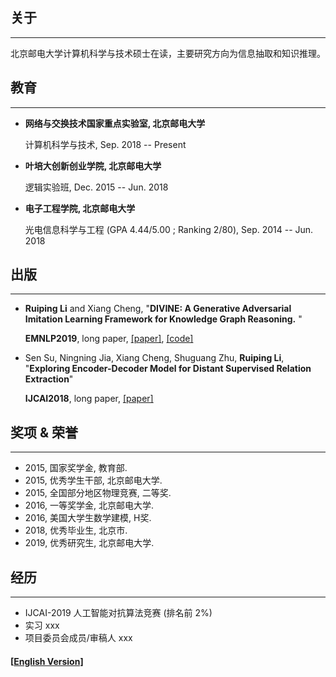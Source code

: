 ## 关于

------

北京邮电大学计算机科学与技术硕士在读，主要研究方向为信息抽取和知识推理。

## 教育

------

- **网络与交换技术国家重点实验室, 北京邮电大学**

  计算机科学与技术, Sep. 2018 -- Present

- **叶培大创新创业学院, 北京邮电大学**

  逻辑实验班, Dec. 2015 -- Jun. 2018

- **电子工程学院, 北京邮电大学**

  光电信息科学与工程 (GPA 4.44/5.00 ; Ranking 2/80), Sep. 2014 -- Jun. 2018

## 出版

------

- **Ruiping Li** and Xiang Cheng, "**DIVINE: A Generative Adversarial Imitation Learning Framework for Knowledge Graph Reasoning.** "

  **EMNLP2019**, long paper, [[paper]](https://www.aclweb.org/anthology/TBD-709), [[code]](https://github.com/Ruiping-Li/DIVINE)

- Sen Su, Ningning Jia, Xiang Cheng, Shuguang Zhu, **Ruiping Li**, "**Exploring Encoder-Decoder Model for Distant Supervised Relation Extraction**"

  **IJCAI2018**, long paper, [[paper]](https://www.ijcai.org/proceedings/2018/610)

## 奖项 & 荣誉

------

- 2015, 国家奖学金, 教育部.
- 2015, 优秀学生干部, 北京邮电大学.
- 2015, 全国部分地区物理竞赛, 二等奖.
- 2016, 一等奖学金, 北京邮电大学.
- 2016, 美国大学生数学建模, H奖.
- 2018, 优秀毕业生, 北京市.
- 2019, 优秀研究生, 北京邮电大学.

## 经历

------

- IJCAI-2019 人工智能对抗算法竞赛 (排名前 2%)
- 实习 xxx
- 项目委员会成员/审稿人 xxx



#### [[English Version\]](./)

